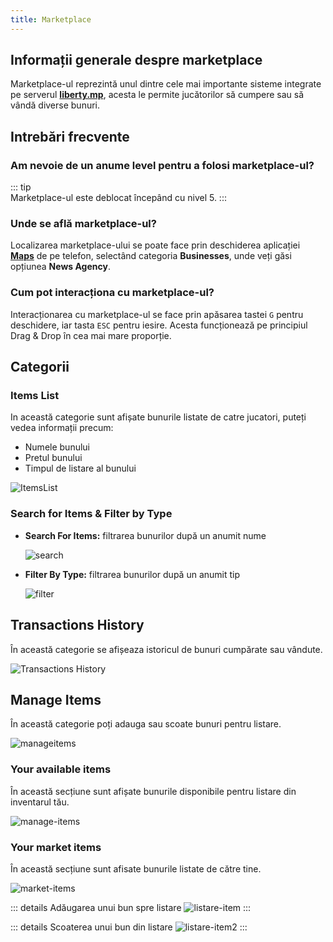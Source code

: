```yaml
---
title: Marketplace
---
```


## Informații generale despre marketplace

Marketplace-ul reprezintă unul dintre cele mai importante sisteme integrate pe serverul [**liberty.mp**](https://ucp.liberty.mp), acesta le permite jucătorilor să cumpere sau să vândă diverse bunuri.

## Intrebări frecvente

### Am nevoie de un anume level pentru a folosi marketplace-ul?

::: tip  
Marketplace-ul este deblocat începând cu nivel 5.
:::

### Unde se află marketplace-ul?

Localizarea marketplace-ului se poate face prin deschiderea aplicației [**Maps**](https://wiki.liberty.mp/general/phone#maps) de pe telefon, selectând categoria **Businesses**, unde veți găsi opțiunea **News Agency**.

### Cum pot interacționa cu marketplace-ul?

Interacționarea cu marketplace-ul se face prin apăsarea tastei `G` pentru deschidere, iar tasta `ESC` pentru iesire. Acesta funcționează pe principiul Drag & Drop în cea mai mare proporție.

## Categorii

### Items List

In această categorie sunt afișate bunurile listate de catre jucatori, puteți vedea informații precum:
  - Numele bunului
  - Pretul bunului 
  - Timpul de listare al bunului

<Image src = "https://i.imgur.com/zFWZ3VC.png" alt= "ItemsList"/>
  
### Search for Items & Filter by Type

- **Search For Items:** filtrarea bunurilor după un anumit nume
    
  <Image src = "https://i.imgur.com/vSK9alk.png" alt="search"/>
  
- **Filter By Type:** filtrarea bunurilor după un anumit tip
    
  <Image src = "https://i.imgur.com/poDiKKE.png" alt="filter"/>

## Transactions History

În această categorie se afișeaza istoricul de bunuri cumpărate sau vândute.

<Image src= "https://i.imgur.com/l5gfoY1.png" alt = "Transactions History"/>

## Manage Items

În această categorie poți adauga sau scoate bunuri pentru listare.

<Image src = "https://i.imgur.com/0kx3ptm.png" alt="manageitems"/>

### Your available items

În această secțiune sunt afișate bunurile disponibile pentru listare din inventarul tău.

<Image src = "https://i.imgur.com/h6zQFta.png" alt="manage-items"/>

### Your market items

În această secțiune sunt afisate bunurile listate de către tine.

<Image src = "https://i.imgur.com/VbvYxwX.png" alt="market-items"/>

::: details Adăugarea unui bun spre listare 
<Image src = "https://i.imgur.com/UHd6qih.gif" alt ="listare-item"/> 
:::

::: details Scoaterea unui bun din listare
<Image src = "https://i.imgur.com/EXQCeLS.gif" alt ="listare-item2"/> 
:::
